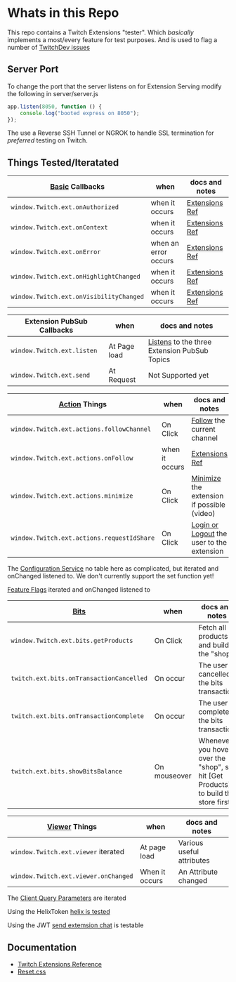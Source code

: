 # Whats in this Repo

This repo contains a Twitch Extensions "tester".
Which _basically_ implements a most/every feature for test purposes.
And is used to flag a number of [TwitchDev issues](https://github.com/twitchdev/issues/issues)

## Server Port

To change the port that the server listens on for Extension Serving modify the following in server/server.js

```javascript
app.listen(8050, function () {
    console.log("booted express on 8050");
});
```

The use a Reverse SSH Tunnel or NGROK to handle SSL termination for _preferred_ testing on Twitch.

## Things Tested/Iteratated

| [Basic](https://dev.twitch.tv/docs/extensions/reference/#helper-extensions) Callbacks | when                 | docs and notes                                                                         |
| ------------------------------------------------------------------------------------- | -------------------- | -------------------------------------------------------------------------------------- |
| `window.Twitch.ext.onAuthorized`                                                      | when it occurs       | [Extensions Ref](https://dev.twitch.tv/docs/extensions/reference/#onauthorized)        |
| `window.Twitch.ext.onContext`                                                         | when it occurs       | [Extensions Ref](https://dev.twitch.tv/docs/extensions/reference/#oncontext)           |
| `window.Twitch.ext.onError`                                                           | when an error occurs | [Extensions Ref](https://dev.twitch.tv/docs/extensions/reference/#onerror)             |
| `window.Twitch.ext.onHighlightChanged`                                                | when it occurs       | [Extensions Ref](https://dev.twitch.tv/docs/extensions/reference/#onhighlightchanged)  |
| `window.Twitch.ext.onVisibilityChanged`                                               | when it occurs       | [Extensions Ref](https://dev.twitch.tv/docs/extensions/reference/#onvisibilitychanged) |

| Extension PubSub Callbacks | when         | docs and notes                                                                                          |
| -------------------------- | ------------ | ------------------------------------------------------------------------------------------------------- |
| `window.Twitch.ext.listen` | At Page load | [Listens](https://dev.twitch.tv/docs/extensions/reference/#listen) to the three Extension PubSub Topics |
| `window.Twitch.ext.send`   | At Request   | Not Supported yet                                                                                       |

| [Action](https://dev.twitch.tv/docs/extensions/reference/#helper-actions) Things | when           | docs and notes                                                                                               |
| -------------------------------------------------------------------------------- | -------------- | ------------------------------------------------------------------------------------------------------------ |
| `window.Twitch.ext.actions.followChannel`                                        | On Click       | [Follow](https://dev.twitch.tv/docs/extensions/reference/#followchannel) the current channel                 |
| `window.Twitch.ext.actions.onFollow`                                             | when it occurs | [Extensions Ref](https://dev.twitch.tv/docs/extensions/reference/#onfollow)                                  |
| `window.Twitch.ext.actions.minimize`                                             | On Click       | [Minimize](https://dev.twitch.tv/docs/extensions/reference/#minimize) the extension if possible (video)      |
| `window.Twitch.ext.actions.requestIdShare`                                       | On Click       | [Login or Logout](https://dev.twitch.tv/docs/extensions/reference/#requestidshare) the user to the extension |

The [Configuration Service](https://dev.twitch.tv/docs/extensions/reference/#helper-configuration) no table here as complicated, but iterated and onChanged listened to. We don't currently support the set function yet!

[Feature Flags](https://dev.twitch.tv/docs/extensions/reference/#helper-feature-flags) iterated and onChanged listened to

| [Bits](https://dev.twitch.tv/docs/extensions/reference/#helper-bits) | when         | docs and notes                                                                     |
| -------------------------------------------------------------------- | ------------ | ---------------------------------------------------------------------------------- |
| `window.Twitch.ext.bits.getProducts`                                 | On Click     | Fetch all products and build the "shop"                                            |
| `twitch.ext.bits.onTransactionCancelled`                             | On occur     | The user cancelled the bits transaction                                            |
| `twitch.ext.bits.onTransactionComplete`                              | On occur     | The user completed the bits transaction                                            |
| `twitch.ext.bits.showBitsBalance`                                    | On mouseover | Whenever you hover over the "shop", so hit [Get Products] to build the store first |

| [Viewer](https://dev.twitch.tv/docs/extensions/reference/#helper-viewer) Things | when           | docs and notes            |
| ------------------------------------------------------------------------------- | -------------- | ------------------------- |
| `window.Twitch.ext.viewer` iterated                                             | At page load   | Various useful attributes |
| `window.Twitch.ext.viewer.onChanged`                                            | When it occurs | An Attribute changed      |

The [Client Query Parameters](https://dev.twitch.tv/docs/extensions/reference/#client-query-parameters) are iterated

Using the HelixToken [helix is tested](https://dev.twitch.tv/docs/extensions/frontend-api-usage/)

Using the JWT [send extemsion chat](https://dev.twitch.tv/docs/api/reference/#send-extension-chat-message) is testable

## Documentation

-   [Twitch Extensions Reference](https://dev.twitch.tv/docs/extensions/reference)
-   [Reset.css](https://meyerweb.com/eric/tools/css/reset/)

